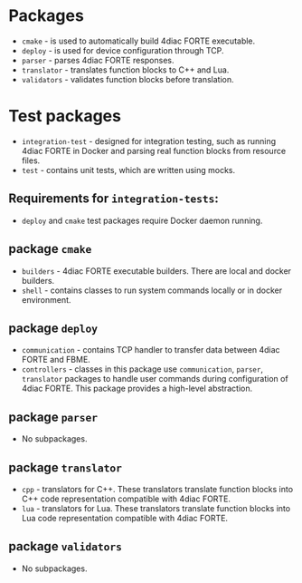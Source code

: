 # Packages
 - `cmake` - is used to automatically build 4diac FORTE executable.
 - `deploy` - is used for device configuration through TCP.
 - `parser` - parses 4diac FORTE responses.
 - `translator` - translates function blocks to C++ and Lua.
 - `validators` - validates function blocks before translation.

# Test packages
 - `integration-test` - designed for integration testing, 
such as running 4diac FORTE in Docker and parsing real function blocks from resource files.
 - `test` - contains unit tests, which are written using mocks.

## Requirements for `integration-tests`:
- `deploy` and `cmake` test packages require Docker daemon running.

## package `cmake`
 - `builders` - 4diac FORTE executable builders. There are local and docker builders.
 - `shell` - contains classes to run system commands locally or in docker environment.

## package `deploy`
- `communication` - contains TCP handler to transfer data between 4diac FORTE and FBME.
- `controllers` - classes in this package use `communication`, `parser`, `translator` packages to 
handle user commands during configuration of 4diac FORTE. This package provides a high-level abstraction.


## package `parser`
- No subpackages.

## package `translator`
- `cpp` - translators for C++. These translators translate function blocks into C++ code representation 
compatible with 4diac FORTE.
- `lua` - translators for Lua. These translators translate function blocks into Lua code representation 
compatible with 4diac FORTE.

## package `validators`
- No subpackages.
